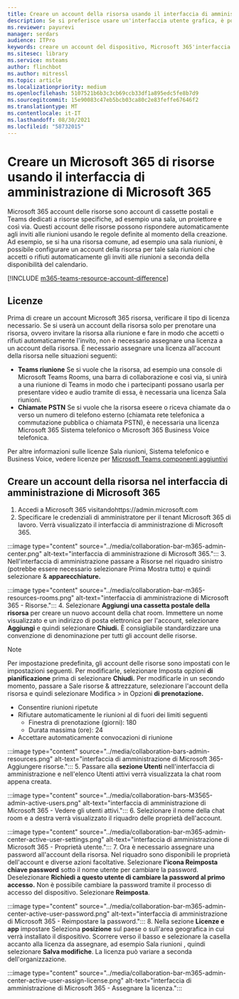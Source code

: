 ```yaml
---
title: Creare un account della risorsa usando il interfaccia di amministrazione di Microsoft 365
description: Se si preferisce usare un'interfaccia utente grafica, è possibile creare un account delle risorse per il Microsoft Teams Rooms e le barre di collaborazione per Microsoft Teams usando Amministrazione Microsoft 365 Center.
ms.reviewer: payurevi
manager: serdars
audience: ITPro
keywords: creare un account del dispositivo, Microsoft 365'interfaccia utente, interfaccia di amministrazione di Microsoft 365
ms.sitesec: library
ms.service: msteams
author: flinchbot
ms.author: mitressl
ms.topic: article
ms.localizationpriority: medium
ms.openlocfilehash: 5107521b6b3c3cb69ccb33df1a895edc5fe8b7d9
ms.sourcegitcommit: 15e90083c47eb5bcb03ca80c2e83feffe67646f2
ms.translationtype: MT
ms.contentlocale: it-IT
ms.lasthandoff: 08/30/2021
ms.locfileid: "58732015"
---
```

# <a name="create-a-microsoft-365-resource-account-using-the-microsoft-365-admin-center"></a>Creare un Microsoft 365 di risorse usando il interfaccia di amministrazione di Microsoft 365

Microsoft 365 account delle risorse sono account di cassette postali e Teams dedicati a risorse specifiche, ad esempio una sala, un proiettore e così via. Questi account delle risorse possono rispondere automaticamente agli inviti alle riunioni usando le regole definite al momento della creazione. Ad esempio, se si ha una risorsa comune, ad esempio una sala riunioni, è possibile configurare un account della risorsa per tale sala riunioni che accetti o rifiuti automaticamente gli inviti alle riunioni a seconda della disponibilità del calendario.

<!-- The steps in this article show you how to set up a resource account using the Microsoft 365 admin center. If you'd rather use PowerShell to create resource accounts, [Create a resource account using the PowerShell](resource-account-ps.md). -->

[!INCLUDE [m365-teams-resource-account-difference](../includes/m365-teams-resource-account-difference.md)]

## <a name="licensing"></a>Licenze

Prima di creare un account Microsoft 365 risorsa, verificare il tipo di licenza necessario. Se si userà un account della risorsa solo per prenotare una risorsa, ovvero invitare la risorsa alla riunione e fare in modo che accetti o rifiuti automaticamente l'invito, non è necessario assegnare una licenza a un account della risorsa. È necessario assegnare una licenza all'account della risorsa nelle situazioni seguenti:

- **Teams riunione** Se si vuole che la risorsa, ad esempio una console di Microsoft Teams Rooms, una barra di collaborazione e così via, si unirà a una riunione di Teams in modo che i partecipanti possano usarla per presentare video e audio tramite di essa, è necessaria una licenza Sala riunioni. 
- **Chiamate PSTN** Se si vuole che la risorsa eseere o riceva chiamate da o verso un numero di telefono esterno (chiamata rete telefonica a commutazione pubblica o chiamata PSTN), è necessaria una licenza Microsoft 365 Sistema telefonico o Microsoft 365 Business Voice telefonica.

Per altre informazioni sulle licenze Sala riunioni, Sistema telefonico e Business Voice, vedere licenze per [Microsoft Teams componenti aggiuntivi](../teams-add-on-licensing/microsoft-teams-add-on-licensing.md)

## <a name="create-a-resource-account-in-the-microsoft-365-admin-center"></a><a href="" id="create-device-acct-m365-admin-ctr"></a>Creare un account della risorsa nel interfaccia di amministrazione di Microsoft 365

1. Accedi a Microsoft 365 visitandohttps://admin.microsoft.com
2. Specificare le credenziali di amministratore per il tenant Microsoft 365 di lavoro. Verrà visualizzato il interfaccia di amministrazione di Microsoft 365.

:::image type="content" source="../media/collaboration-bar-m365-admin-center.png" alt-text="interfaccia di amministrazione di Microsoft 365.":::
3. Nell'interfaccia di amministrazione  passare a Risorse nel riquadro  sinistro (potrebbe essere necessario selezionare Prima Mostra tutto) e quindi selezionare & **apparecchiature.**

:::image type="content" source="../media/collaboration-bar-m365-resources-rooms.png" alt-text="interfaccia di amministrazione di Microsoft 365 - Risorse.":::
4. Selezionare **Aggiungi una cassetta postale della risorsa** per creare un nuovo account della chat room. Immettere un nome visualizzato e un indirizzo di posta elettronica per l'account, selezionare **Aggiungi** e quindi selezionare **Chiudi.** È consigliabile standardizzare una convenzione di denominazione per tutti gli account delle risorse.

> [!NOTE]
> Per impostazione predefinita, gli account delle risorse sono impostati con le impostazioni seguenti. Per modificarle, selezionare Imposta opzioni **di pianificazione** prima di selezionare **Chiudi.** Per modificarle in un secondo momento, passare a Sale risorse & attrezzature, selezionare l'account della risorsa e quindi selezionare Modifica  >  in Opzioni **di prenotazione.** 
>
> - Consentire riunioni ripetute
> - Rifiutare automaticamente le riunioni al di fuori dei limiti seguenti
>   - Finestra di prenotazione (giorni): 180
>   - Durata massima (ore): 24
> - Accettare automaticamente convocazioni di riunione

:::image type="content" source="../media/collaboration-bars-admin-resources.png" alt-text="interfaccia di amministrazione di Microsoft 365- Aggiungere risorse.":::
5. Passare alla **sezione Utenti** nell'interfaccia di amministrazione e nell'elenco Utenti attivi verrà visualizzata la chat room appena creata. 

:::image type="content" source="../media/collaboration-bars-M3565-admin-active-users.png" alt-text="interfaccia di amministrazione di Microsoft 365 - Vedere gli utenti attivi.":::
6. Selezionare il nome della chat room e a destra verrà visualizzato il riquadro delle proprietà dell'account.

:::image type="content" source="../media/collaboration-bar-m365-admin-center-active-user-settings.png" alt-text="interfaccia di amministrazione di Microsoft 365 - Proprietà utente.":::
7. Ora è necessario assegnare una password all'account della risorsa. Nel riquadro sono disponibili le proprietà dell'account e diverse azioni facoltative. Selezionare **l'icona Reimposta chiave password** sotto il nome utente per cambiare la password. Deselezionare **Richiedi a questo utente di cambiare la password al primo accesso.** Non è possibile cambiare la password tramite il processo di accesso del dispositivo. Selezionare **Reimposta**.

:::image type="content" source="../media/collaboration-bar-m365-admin-center-active-user-password.png" alt-text="interfaccia di amministrazione di Microsoft 365 - Reimpostare la password.":::
8. Nella sezione **Licenze e app** impostare Seleziona **posizione** sul paese o sull'area geografica in cui verrà installato il dispositivo. Scorrere verso il basso e selezionare la casella accanto alla licenza da assegnare, ad esempio Sala riunioni , quindi selezionare **Salva modifiche**. La licenza può variare a seconda dell'organizzazione.

:::image type="content" source="../media/collaboration-bar-m365-admin-center-active-user-assign-license.png" alt-text="interfaccia di amministrazione di Microsoft 365 - Assegnare la licenza.":::
